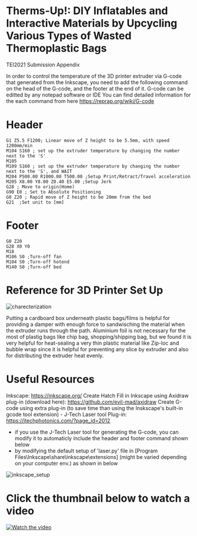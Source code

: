 # Therms-Up!: DIY Inflatables and Interactive Materials by Upcycling Various Types of Wasted Thermoplastic Bags
TEI2021 Submission Appendix


In order to control the temperature of the 3D printer extruder via G-code that generated from the Inkscape, 
you need to add the following command on the head of the G-code, and the footer at the end of it.
G-code can be editted by any notepad software or IDE
You can find detailed information for the each command from here
https://reprap.org/wiki/G-code

# Header
```G-CODE
G1 Z5.5 F1200; Linear move of Z height to be 5.5mm, with speed 1200mm/min
M104 S160 ; set up the extruder temperature by changing the number next to the 'S'
M105
M109 S160 ; set up the extruder temperature by changing the number next to the 'S', and WAIT
M204 P500.00 R1000.00 T500.00 ;Setup Print/Retract/Travel acceleration
M205 X8.00 Y8.00 Z0.40 E5.00 ;Setup Jerk
G28 ; Move to origin(Home)
G90 E0 ; Set to Absolute Positioning
G0 Z20 ; Rapid move of Z height to be 20mm from the bed
G21  ;Set unit to [mm]
```

# Footer
```G-CODE
G0 Z20
G28 X0 Y0
M18
M106 S0 ;Turn-off fan
M104 S0 ;Turn-off hotend
M140 S0 ;Turn-off bed
```

# Reference for 3D Printer Set Up
![charecterization](https://user-images.githubusercontent.com/3894400/90126011-edf3c000-dd9d-11ea-91d6-150efb7180bd.png)

Putting a cardboard box underneath plastic bags/films is helpful for providing a damper with enough force to sandwisching the material when the extruder runs through the path.
Aluminium foil is not necessary for the most of plastig bags like chip bag, shopping/shipping bag, but we found it is very helpful for heat-sealing a very thin plastic material like Zip-loc and bubble wrap since it is helpful for preventing any slice by extruder and also for distributing the extruder heat evenly. 

# Useful Resources
Inkscape: https://inkscape.org/
Create Hatch Fill in Inkscape using Axidraw plug-in (download here): https://github.com/evil-mad/axidraw
Create G-code using extra plug-in (to save time than using the Inskscape's built-in gcode tool extension) - J-Tech Laser tool Plug-in:
https://jtechphotonics.com/?page_id=2012
 - if you use the J-Tech Laser tool for generating the G-code, you can modify it to automaticly include the header and footer command shown below
 - by modifying the default setup of 'laser.py' file in [Program Files\Inkscape\share\inkscape\extensions] (might be varied depending on your computer env.) as shown in below
 
 ![inkscape_setup](https://user-images.githubusercontent.com/3894400/90145261-b5aeaa80-ddba-11ea-9559-1bb579069ebc.JPG)
 
 
# Click the thumbnail below to watch a video

[![Watch the video](https://img.youtube.com/vi/VF86Q81Hd6I/hqdefault.jpg)](https://youtu.be/VF86Q81Hd6I)

